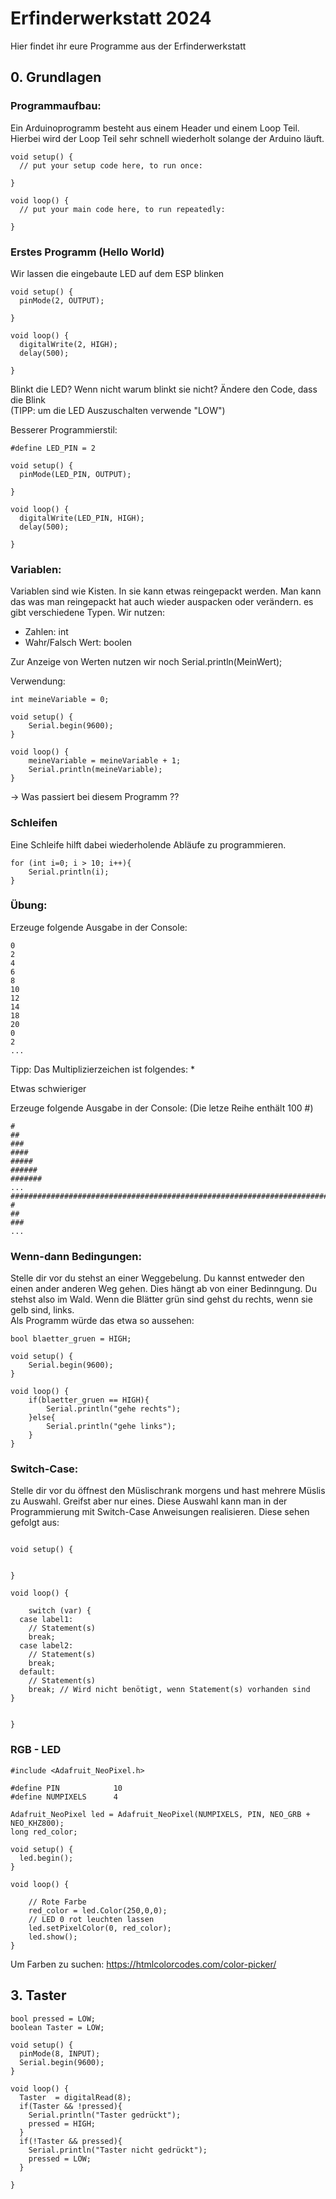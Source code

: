 # Erfinderwerkstatt 2024

Hier findet ihr eure Programme aus der Erfinderwerkstatt


## 0. Grundlagen

### Programmaufbau:
Ein Arduinoprogramm besteht aus einem Header und einem Loop Teil.
Hierbei wird der Loop Teil sehr schnell wiederholt solange der Arduino läuft.

```
void setup() {
  // put your setup code here, to run once:

}

void loop() {
  // put your main code here, to run repeatedly:

}

```

### Erstes Programm (Hello World)

Wir lassen die eingebaute LED auf dem ESP blinken

```
void setup() {
  pinMode(2, OUTPUT);

}

void loop() {
  digitalWrite(2, HIGH);
  delay(500);

}
```
Blinkt die LED? Wenn nicht warum blinkt sie nicht? Ändere den Code, dass die Blink
<br> (TIPP: um die LED Auszuschalten verwende "LOW")


Besserer Programmierstil:
```
#define LED_PIN = 2

void setup() {
  pinMode(LED_PIN, OUTPUT);

}

void loop() {
  digitalWrite(LED_PIN, HIGH);
  delay(500);

}
```

### Variablen:
Variablen sind wie Kisten. In sie kann etwas reingepackt werden. Man kann das was man reingepackt hat auch wieder auspacken oder verändern. es gibt verschiedene Typen. Wir nutzen:
- Zahlen: int
- Wahr/Falsch Wert: boolen

Zur Anzeige von Werten nutzen wir noch Serial.println(MeinWert);

Verwendung:

```
int meineVariable = 0;

void setup() {
    Serial.begin(9600);
}

void loop() {
    meineVariable = meineVariable + 1;
    Serial.println(meineVariable);
}
```
-> Was passiert bei diesem Programm ??

### Schleifen

Eine Schleife hilft dabei wiederholende Abläufe zu programmieren.


```
for (int i=0; i > 10; i++){
    Serial.println(i);
}
```
 ### Übung:
Erzeuge folgende Ausgabe in der Console:

```
0
2
4
6
8
10
12
14
18
20
0
2
...
```
Tipp: Das Multiplizierzeichen ist folgendes: *


Etwas schwieriger

 Erzeuge folgende Ausgabe in der Console:
 (Die letze Reihe enthält 100 #)

 ```
 #
 ##
 ###
 ####
 #####
 ######
 #######
 ...
 ##################################################################################################
 #
 ##
 ###
 ...
 ```






### Wenn-dann Bedingungen:
Stelle dir vor du stehst an einer Weggebelung. Du kannst entweder den einen ander anderen Weg gehen. Dies hängt ab von einer Bedinngung. Du stehst also im Wald. Wenn die Blätter grün sind gehst du rechts, wenn sie gelb sind, links.
<br>Als Programm würde das etwa so aussehen:
```
bool blaetter_gruen = HIGH;

void setup() {
    Serial.begin(9600);
}

void loop() {
    if(blaetter_gruen == HIGH){
        Serial.println("gehe rechts");
    }else{
        Serial.println("gehe links");
    }
}
```

### Switch-Case:

Stelle dir vor du öffnest den Müslischrank morgens und hast mehrere Müslis zu Auswahl. Greifst aber nur eines. Diese Auswahl kann man in der Programmierung mit Switch-Case Anweisungen realisieren. Diese sehen gefolgt aus:

```

void setup() {
  

}

void loop() {

    switch (var) {
  case label1:
    // Statement(s)
    break;
  case label2:
    // Statement(s)
    break;
  default:
    // Statement(s)
    break; // Wird nicht benötigt, wenn Statement(s) vorhanden sind
}
  

}

```


### RGB - LED


```
#include <Adafruit_NeoPixel.h>

#define PIN            10
#define NUMPIXELS      4

Adafruit_NeoPixel led = Adafruit_NeoPixel(NUMPIXELS, PIN, NEO_GRB + NEO_KHZ800);
long red_color;

void setup() {
  led.begin();
}

void loop() {
    
    // Rote Farbe
    red_color = led.Color(250,0,0);
    // LED 0 rot leuchten lassen
    led.setPixelColor(0, red_color);
    led.show();
}
```
Um Farben zu suchen:
https://htmlcolorcodes.com/color-picker/


## 3. Taster

```
bool pressed = LOW;
boolean Taster = LOW;

void setup() {
  pinMode(8, INPUT);
  Serial.begin(9600);
}

void loop() {
  Taster  = digitalRead(8);
  if(Taster && !pressed){
    Serial.println("Taster gedrückt");
    pressed = HIGH;
  }
  if(!Taster && pressed){
    Serial.println("Taster nicht gedrückt");
    pressed = LOW;
  }

}

```


